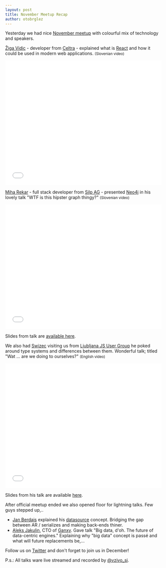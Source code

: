 ```yaml
---
layout: post
title: November Meetup Recap
author: otobrglez
---
```


Yesterday we had nice [November meetup](http://www.meetup.com/RubySlovenia/events/216634462/) with colourful mix of technology and speakers.

[Žiga Vidic](https://twitter.com/zigomir) - developer from [Celtra](http://www.celtra.com/) - explained what is [React](http://facebook.github.io/react/) and how it could be used in modern web applications. <small>(Slovenian video)</small>

<iframe style="width:100%" height="400" src="//www.youtube.com/embed/jGepQztPlwg" frameborder="0" allowfullscreen></iframe>

[Miha Rekar](https://twitter.com/mr_foto) - full stack developer from [Silp AG](https://silp.com/) - presented [Neo4j](http://neo4j.com/) in his lovely talk "WTF is this hipster graph thingy?" <small>(Slovenian video)</small>

<iframe style="width:100%" height="400" src="//www.youtube.com/embed/x4jaZeIAaKY" frameborder="0" allowfullscreen></iframe>

Slides from talk are [available here](https://speakerdeck.com/mrfoto/neo4j-wtf-is-this-hipster-graph-thingy).

We also had [Swizec](https://twitter.com/swizec) visiting us from [Ljubljana JS User Group](http://www.meetup.com/Ljubljana-JavaScript-User-Group) he poked around type systems and differences between them. Wonderful talk; titled "Wat ... are we doing to ourselves?" <small>(English video)</small>

<iframe style="width:100%" height="400" src="//www.youtube.com/embed/LED7ezyT7l0" frameborder="0" allowfullscreen></iframe>

Slides from his talk are available [here](https://speakerdeck.com/swizec/wat-dot-dot-dot-are-we-doing-to-ourselves).

After official meetup ended we also opened floor for lightning talks. Few guys stepped up,..

- [Jan Berdajs](https://github.com/mrbrdo) explained his [datasource](https://github.com/mrbrdo/datasource) concept. Bridging the gap between AR / serializes and making back-ends thiner.
- [Aleks Jakulin](https://twitter.com/aleksj), CTO of [Ganxy](http://get.ganxy.com/). Gave talk "Big data, d'oh. The future of data-centric engines." Explaining why "big data" concept is passé and what will future replacements be,...

Follow us on [Twitter](https://twitter.com/RubySlovenia) and don't forget to join us in December!

P.s.: All talks ware live streamed and recorded by [@vzivo_si](http://www.vzivo.si/).
